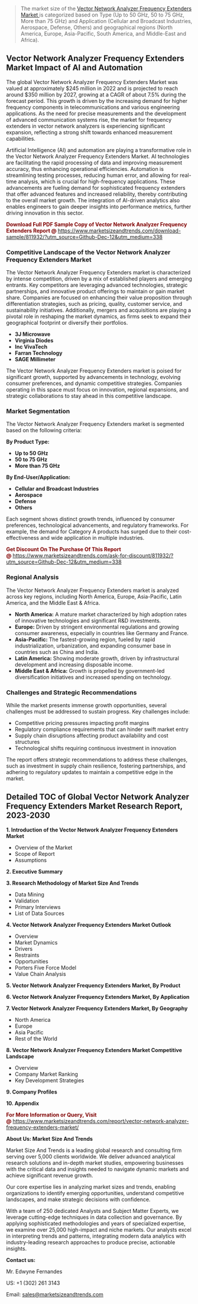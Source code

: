 <blockquote><p>The market size of the <a href="https://www.marketsizeandtrends.com/download-sample/811932/?utm_source=Github-Dec-12&amp;utm_medium=338" target="_blank">Vector Network Analyzer Frequency Extenders Market </a>is categorized based on Type (Up to 50 GHz, 50 to 75 GHz, More than 75 GHz) and Application (Cellular and Broadcast Industries, Aerospace, Defense, Others) and geographical regions (North America, Europe, Asia-Pacific, South America, and Middle-East and Africa).</p></blockquote><p><h2>Vector Network Analyzer Frequency Extenders Market Impact of AI and Automation</h2><p>The global Vector Network Analyzer Frequency Extenders Market was valued at approximately $245 million in 2022 and is projected to reach around $350 million by 2027, growing at a CAGR of about 7.5% during the forecast period. This growth is driven by the increasing demand for higher frequency components in telecommunications and various engineering applications. As the need for precise measurements and the development of advanced communication systems rise, the market for frequency extenders in vector network analyzers is experiencing significant expansion, reflecting a strong shift towards enhanced measurement capabilities.</p><p>Artificial Intelligence (AI) and automation are playing a transformative role in the Vector Network Analyzer Frequency Extenders Market. AI technologies are facilitating the rapid processing of data and improving measurement accuracy, thus enhancing operational efficiencies. Automation is streamlining testing processes, reducing human error, and allowing for real-time analysis, which is crucial for high-frequency applications. These advancements are fueling demand for sophisticated frequency extenders that offer advanced features and increased reliability, thereby contributing to the overall market growth. The integration of AI-driven analytics also enables engineers to gain deeper insights into performance metrics, further driving innovation in this sector.</p></p><p><strong><span style="color: #800000;">Download Full PDF Sample Copy of Vector Network Analyzer Frequency Extenders Report @</span>&nbsp;</strong><a href="https://www.marketsizeandtrends.com/download-sample/811932/?utm_source=Github-Dec-12&amp;utm_medium=338">https://www.marketsizeandtrends.com/download-sample/811932/?utm_source=Github-Dec-12&amp;utm_medium=338</a></p><h3>Competitive Landscape of the Vector Network Analyzer Frequency Extenders Market</h3><p>The Vector Network Analyzer Frequency Extenders market is characterized by intense competition, driven by a mix of established players and emerging entrants. Key competitors are leveraging advanced technologies, strategic partnerships, and innovative product offerings to maintain or gain market share. Companies are focused on enhancing their value proposition through differentiation strategies, such as pricing, quality, customer service, and sustainability initiatives. Additionally, mergers and acquisitions are playing a pivotal role in reshaping the market dynamics, as firms seek to expand their geographical footprint or diversify their portfolios.</p><p><strong><p><ul><li>3J Microwave </li><li> Virginia Diodes </li><li> Inc VivaTech </li><li> Farran Technology </li><li> SAGE Millimeter</p></li></ul></p></strong></p><p>The Vector Network Analyzer Frequency Extenders market is poised for significant growth, supported by advancements in technology, evolving consumer preferences, and dynamic competitive strategies. Companies operating in this space must focus on innovation, regional expansions, and strategic collaborations to stay ahead in this competitive landscape.</p><h3>Market Segmentation</h3><p>The Vector Network Analyzer Frequency Extenders market is segmented based on the following criteria:</p><p><strong>By Product Type:</strong></p><p><strong><p><ul><li>Up to 50 GHz </li><li> 50 to 75 GHz </li><li> More than 75 GHz</p></li></ul></p></strong></p><p><strong>By End-User/Application:</strong></p><p><strong><p><ul><li>Cellular and Broadcast Industries </li><li> Aerospace </li><li> Defense </li><li> Others</p></li></ul></p></strong></p><p>Each segment shows distinct growth trends, influenced by consumer preferences, technological advancements, and regulatory frameworks. For example, the demand for Category A products has surged due to their cost-effectiveness and wide application in multiple industries.</p><p><strong><span style="color: #800000;">Get Discount On The Purchase Of This Report @&nbsp;</span></strong><a href="https://www.marketsizeandtrends.com/ask-for-discount/811932/?utm_source=Github-Dec-12&amp;utm_medium=338">https://www.marketsizeandtrends.com/ask-for-discount/811932/?utm_source=Github-Dec-12&amp;utm_medium=338</a></p><h3>Regional Analysis</h3><p>The Vector Network Analyzer Frequency Extenders market is analyzed across key regions, including North America, Europe, Asia-Pacific, Latin America, and the Middle East &amp; Africa.</p><ul><li><strong>North America:</strong> A mature market characterized by high adoption rates of innovative technologies and significant R&amp;D investments.</li><li><strong>Europe:</strong> Driven by stringent environmental regulations and growing consumer awareness, especially in countries like Germany and France.</li><li><strong>Asia-Pacific:</strong> The fastest-growing region, fueled by rapid industrialization, urbanization, and expanding consumer base in countries such as China and India.</li><li><strong>Latin America:</strong> Showing moderate growth, driven by infrastructural development and increasing disposable income.</li><li><strong>Middle East &amp; Africa:</strong> Growth is propelled by government-led diversification initiatives and increased spending on technology.</li></ul><h3>Challenges and Strategic Recommendations</h3><p>While the market presents immense growth opportunities, several challenges must be addressed to sustain progress. Key challenges include:</p><ul><li>Competitive pricing pressures impacting profit margins</li><li>Regulatory compliance requirements that can hinder swift market entry</li><li>Supply chain disruptions affecting product availability and cost structures</li><li>Technological shifts requiring continuous investment in innovation</li></ul><p>The report offers strategic recommendations to address these challenges, such as investment in supply chain resilience, fostering partnerships, and adhering to regulatory updates to maintain a competitive edge in the market.</p><h2>Detailed TOC of Global Vector Network Analyzer Frequency Extenders Market Research Report, 2023-2030</h2><p><strong>1. Introduction of the Vector Network Analyzer Frequency Extenders Market</strong></p><ul><li>Overview of the Market</li><li>Scope of Report</li><li>Assumptions&nbsp;</li></ul><p><strong>2. Executive Summary</strong></p><p><strong>3. Research Methodology of <strong>Market Size And Trends</strong></strong></p><ul><li>Data Mining</li><li>Validation</li><li>Primary Interviews</li><li>List of Data Sources&nbsp;</li></ul><p><strong>4. Vector Network Analyzer Frequency Extenders Market Outlook</strong></p><ul><li>Overview</li><li>Market Dynamics</li><li>Drivers</li><li>Restraints</li><li>Opportunities</li><li>Porters Five Force Model</li><li>Value Chain Analysis&nbsp;</li></ul><p><strong>5. Vector Network Analyzer Frequency Extenders Market, By Product</strong></p><p><strong>6. Vector Network Analyzer Frequency Extenders Market, By Application</strong></p><p><strong>7. Vector Network Analyzer Frequency Extenders Market, By Geography</strong></p><ul><li>North America</li><li>Europe</li><li>Asia Pacific</li><li>Rest of the World&nbsp;</li></ul><p><strong>8. Vector Network Analyzer Frequency Extenders Market Competitive Landscape</strong></p><ul><li>Overview</li><li>Company Market Ranking</li><li>Key Development Strategies&nbsp;</li></ul><p><strong>9. Company Profiles</strong></p><p><strong>10. Appendix</strong></p><p><strong><span style="color: #800000;">For More Information or Query, Visit @&nbsp;</span></strong><a href="https://www.marketsizeandtrends.com/report/vector-network-analyzer-frequency-extenders-market/">https://www.marketsizeandtrends.com/report/vector-network-analyzer-frequency-extenders-market/</a></p><p></p><p><strong>About Us:&nbsp;Market Size And Trends</strong></p><p>Market Size And Trends&nbsp;is a leading global research and consulting firm serving over 5,000 clients worldwide. We deliver advanced analytical research solutions and in-depth market studies, empowering businesses with the critical data and insights needed to navigate dynamic markets and achieve significant revenue growth.</p><p>Our core expertise lies in analyzing market sizes and trends, enabling organizations to identify emerging opportunities, understand competitive landscapes, and make strategic decisions with confidence.</p><p>With a team of 250 dedicated Analysts and Subject Matter Experts, we leverage cutting-edge techniques in data collection and governance. By applying sophisticated methodologies and years of specialized expertise, we examine over 25,000 high-impact and niche markets. Our analysts excel in interpreting trends and patterns, integrating modern data analytics with industry-leading research approaches to produce precise, actionable insights.</p><p><strong>Contact us:</strong></p><p>Mr. Edwyne Fernandes</p><p>US: +1 (302) 261 3143</p><p>Email: <a href="mailto:sales@marketsizeandtrends.com">sales@marketsizeandtrends.com</a>&nbsp;</p>

